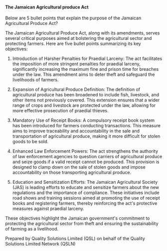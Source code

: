 #### The Jamaican Agricultural produce Act

Below are 5 bullet points that explain the purpose of the Jamaican Agricultural Produce Act?


The Jamaican Agricultural Produce Act, along with its amendments, serves several critical purposes aimed at bolstering the agricultural sector and protecting farmers. Here are five bullet points summarizing its key objectives:

1. Introduction of Harsher Penalties for Praedial Larceny: The act facilitates the imposition of more stringent penalties for praedial larceny, significantly increasing the maximum fine and prison time for breaches under the law. This amendment aims to deter theft and safeguard the livelihoods of farmers​​.

2. Expansion of Agricultural Produce Definition: The definition of agricultural produce has been broadened to include fish, livestock, and other items not previously covered. This extension ensures that a wider range of crops and livestock are protected under the law, allowing for more effective prosecution of praedial thieves​​.

3. Mandatory Use of Receipt Books: A compulsory receipt book system has been introduced for farmers conducting transactions. This measure aims to improve traceability and accountability in the sale and transportation of agricultural produce, making it more difficult for stolen goods to be sold​​.

4. Enhanced Law Enforcement Powers: The act strengthens the authority of law enforcement agencies to question carriers of agricultural produce and seize goods if a valid receipt cannot be produced. This provision is designed to clamp down on the sale of stolen goods and impose accountability on those transporting agricultural produce​​.

5. Education and Sensitization Efforts: The Jamaican Agricultural Society (JAS) is leading efforts to educate and sensitize farmers about the new regulations and the importance of compliance. These initiatives include road shows and training sessions aimed at promoting the use of receipt books and registering farmers, thereby reinforcing the act's protective measures against praedial larceny​​.

These objectives highlight the Jamaican government's commitment to protecting the agricultural sector from theft and ensuring the sustainability of farming as a livelihood.

Prepared by Quality Solutions Limited (QSL) on behalf of the Quality Solutions Limited Network (QSLN)
